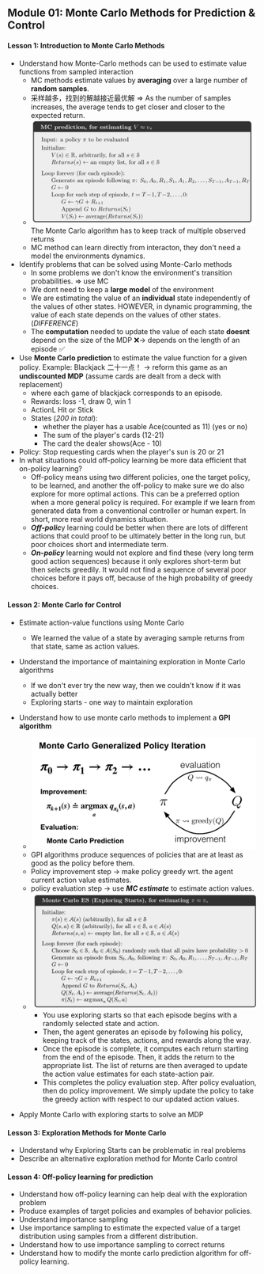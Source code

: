 ## Module 01: Monte Carlo Methods for Prediction & Control 
#### Lesson 1: Introduction to Monte Carlo Methods 
* Understand how Monte-Carlo methods can be used to estimate value functions from sampled interaction
  * MC methods estimate values by **averaging** over a large number of **random samples**.
  * 采样越多，找到的解越接近最优解 => As the number of samples increases, the average tends to get closer and closer to the expected return.
  * ![image](IMG/MC_algo.png)
  The Monte Carlo algorithm has to keep track of multiple observed returns
  * MC method can learn directly from interacton, they don't need a model the environments dynamics.
* Identify problems that can be solved using Monte-Carlo methods
  * In some problems we don't know the environment's transition probabilities. => use MC
  * We dont need to keep a **large model** of the environment
  * We are estimating the value of an **individual** state independently of the values of other states. HOWEVER, in dynamic programming, the value of each state depends on the values of other states. (*DIFFERENCE*)
  * The **computation** needed to update the value of each state **doesnt** depend on the size of the MDP ❌-> depends on the length of an episode ✅
* Use **Monte Carlo prediction** to estimate the value function for a given policy. 
Example: Blackjack 二十一点！ -> reform this game as an **undiscounted MDP** (assume cards are dealt from a deck with replacement)
  * where each game of blackjack corresponds to an episode.
  * Rewards: loss -1, draw 0, win 1
  * ActionL Hit or Stick
  * States (*200 in total*):
    * whether the player has a usable Ace(counted as 11) (yes or no)
    * The sum of the player's cards (12-21)
    *  The card the dealer shows(Ace - 10)
 *  Policy: Stop requesting cards when the player's sun is 20 or 21
* In what situations could off-policy learning be more data efficient that on-policy learning?
  * Off-policy means using two different policies, one the target policy, to be learned, and another the off-policy to make sure we do also explore for more optimal actions. This can be a preferred option when a more general policy is required. For example if we learn from generated data from a conventional controller or human expert. In short, more real world dynamics situation.
  * ***Off-polic***y learning could be better when there are lots of different actions that could proof to be ultimately better in the long run, but poor choices short and intermediate term. 
  * ***On-policy*** learning would not explore and find these (very long term good action sequences) because it only explores short-term but then selects greedily. It would not find a sequence of several poor choices before it pays off, because of the high probability of greedy choices.
  

#### Lesson 2: Monte Carlo for Control 
* Estimate action-value functions using Monte Carlo
  * We learned the value of a state by averaging sample returns from that state, same as action values.
* Understand the importance of maintaining exploration in Monte Carlo algorithms 
  *  If we don't ever try the new way, then we couldn't know if it was actually better
  *  Exploring starts - one way to maintain exploration

* Understand how to use monte carlo methods to implement a **GPI algorithm**
  * ![image](IMG/GPI_algo.png)
  * GPI algorithms produce sequences of policies that are at least as good as the policy before them. 
  * Policy improvement step -> make policy greedy wrt. the agent current action value estimates.
  * policy evaluation step -> use ***MC estimate*** to estimate action values. 
  * ![image](IMG/MC_estimination.png)
    * You use exploring starts so that each episode begins with a randomly selected state and action. 
    * Then, the agent generates an episode by following his policy, keeping track of the states, actions, and rewards along the way. 
    * Once the episode is complete, it computes each return starting from the end of the episode. Then, it adds the return to the appropriate list. The list of returns are then averaged to update the action value estimates for each state-action pair. 
    * This completes the policy evaluation step. After policy evaluation, then do policy improvement. We simply update the policy to take the greedy action with respect to our updated action values. 
* Apply Monte Carlo with exploring starts to solve an MDP 

#### Lesson 3: Exploration Methods for Monte Carlo 
* Understand why Exploring Starts can be problematic in real problems 
* Describe an alternative exploration method for Monte Carlo control 

#### Lesson 4: Off-policy learning for prediction 
* Understand how off-policy learning can help deal with the exploration problem 
* Produce examples of target policies and examples of behavior policies.
* Understand importance sampling
* Use importance sampling to estimate the expected value of a target distribution using samples from a different distribution. 
* Understand how to use importance sampling to correct returns
* Understand how to modify the monte carlo prediction algorithm for off-policy learning. 